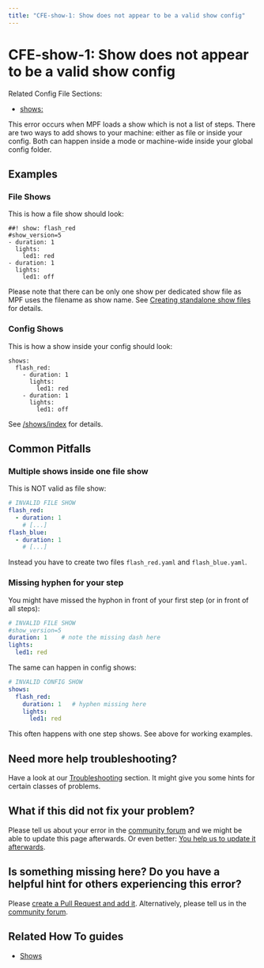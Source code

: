 ```yaml
---
title: "CFE-show-1: Show does not appear to be a valid show config"
---
```


# CFE-show-1: Show does not appear to be a valid show config

Related Config File Sections:

* [shows:](../config/shows.md)

This error occurs when MPF loads a show which is not a list of steps.
There are two ways to add shows to your machine: either as file or
inside your config. Both can happen inside a mode or machine-wide inside
your global config folder.

## Examples

### File Shows

This is how a file show should look:

``` mpf-config
##! show: flash_red
#show_version=5
- duration: 1
  lights:
    led1: red
- duration: 1
  lights:
    led1: off
```

Please note that there can be only one show per dedicated show file as
MPF uses the filename as show name. See
[Creating standalone show files](../shows/file_shows.md) for details.

### Config Shows

This is how a show inside your config should look:

``` mpf-config
shows:
  flash_red:
    - duration: 1
      lights:
        led1: red
    - duration: 1
      lights:
        led1: off
```

See [/shows/index](../shows/config_shows.md) for details.

## Common Pitfalls

### Multiple shows inside one file show

This is NOT valid as file show:

``` yaml
# INVALID FILE SHOW
flash_red:
  - duration: 1
    # [...]
flash_blue:
  - duration: 1
    # [...]
```

Instead you have to create two files `flash_red.yaml` and
`flash_blue.yaml`.

### Missing hyphen for your step

You might have missed the hyphon in front of your first step (or in
front of all steps):

``` yaml
# INVALID FILE SHOW
#show_version=5
duration: 1    # note the missing dash here
lights:
  led1: red
```

The same can happen in config shows:

``` yaml
# INVALID CONFIG SHOW
shows:
  flash_red:
    duration: 1   # hyphen missing here
    lights:
      led1: red
```

This often happens with one step shows. See above for working examples.

## Need more help troubleshooting?

Have a look at our [Troubleshooting](../troubleshooting/index.md) section. It might give you some hints for certain classes of
problems.

## What if this did not fix your problem?

Please tell us about your error in the [community forum](../community/index.md) and we might
be able to update this page afterwards. Or even better:
[You help us to update it afterwards](../about/help_docs.md).

## Is something missing here? Do you have a helpful hint for others experiencing this error?

Please
[create a Pull Request and add it](../about/help_docs.md). Alternatively, please tell us in the [community forum](../community/index.md).

## Related How To guides

* [Shows](../shows/index.md)
